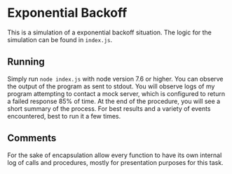 # Exponential Backoff

This is a simulation of a exponential backoff situation. The logic for the simulation can be found in `index.js`.

## Running

Simply run `node index.js` with node version 7.6 or higher. You can observe the output of the program as sent to stdout. You will observe logs of my program attempting to contact a mock server, which is configured to return a failed response 85% of time. At the end of the procedure, you will see a short summary of the process. For best results and a variety of events encountered, best to run it a few times.

## Comments

For the sake of encapsulation allow every function to have its own internal log of calls and procedures, mostly for presentation purposes for this task.
